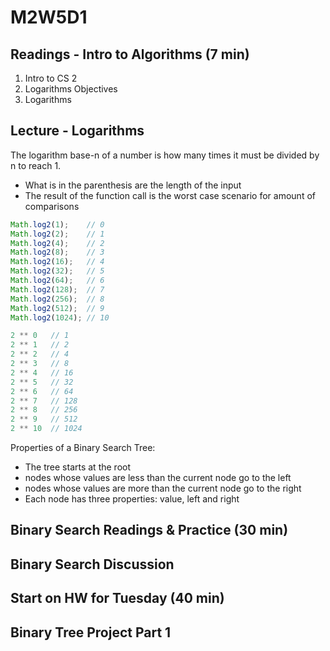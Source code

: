 # M2W5D1

## Readings - Intro to Algorithms (7 min)

1. Intro to CS 2
2. Logarithms Objectives
3. Logarithms

## Lecture - Logarithms

The logarithm base-n of a number is how many times it must be divided
by n to reach 1.

- What is in the parenthesis are the length of the input
- The result of the function call is the worst case scenario for amount of
  comparisons

```js
Math.log2(1);    // 0
Math.log2(2);    // 1
Math.log2(4);    // 2
Math.log2(8);    // 3
Math.log2(16);   // 4
Math.log2(32);   // 5
Math.log2(64);   // 6
Math.log2(128);  // 7
Math.log2(256);  // 8
Math.log2(512);  // 9
Math.log2(1024); // 10

2 ** 0   // 1
2 ** 1   // 2
2 ** 2   // 4
2 ** 3   // 8
2 ** 4   // 16
2 ** 5   // 32
2 ** 6   // 64
2 ** 7   // 128
2 ** 8   // 256
2 ** 9   // 512
2 ** 10  // 1024
```

Properties of a Binary Search Tree:

- The tree starts at the root
- nodes whose values are less than the current node go to the left
- nodes whose values are more than the current node go to the right
- Each node has three properties: value, left and right

## Binary Search Readings & Practice (30 min)

## Binary Search Discussion

## Start on HW for Tuesday (40 min)

## Binary Tree Project Part 1
